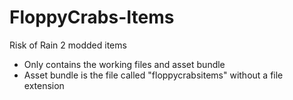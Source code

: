 # FloppyCrabs-Items
Risk of Rain 2 modded items

- Only contains the working files and asset bundle
- Asset bundle is the file called "floppycrabsitems" without a file extension
